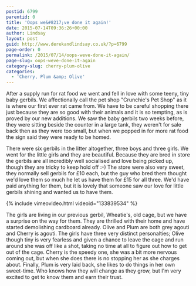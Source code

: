 ```yaml
---
postid: 6799
parentid: 0
title: 'Oops we&#8217;ve done it again!'
date: 2015-07-14T09:36:26+00:00
author: Lindsay
layout: post
guid: http://www.derekandlindsay.co.uk/?p=6799
page-order: 0
permalink: /2015/07/14/oops-weve-done-it-again/
page-slug: oops-weve-done-it-again
category-slug: cherry-plum-olive
categories:
  - 'Cherry, Plum &amp; Olive'
---
```

After a supply run for rat food we went and fell in love with some teeny, tiny baby gerbils. We affectionally call the pet shop "Crunchie's Pet Shop" as it is where our first ever rat came from. We have to be careful shopping there just because they are so good with their animals and it is so tempting, as is proved by our new additions. We saw the baby gerbils two weeks before, they were sitting beside the counter in a large tank, they weren't for sale back then as they were too small, but when we popped in for more rat food the sign said they were ready to be homed.

There were six gerbils in the litter altogether, three boys and three girls. We went for the little girls and they are beautiful. Because they are bred in store the gerbils are all incredibly well socialised and love being picked up, though they are tricky to keep hold off :-) The store were also very sweet, they normally sell gerbils for £10 each, but the guy who bred them thought we'd love them so much he let us have them for £15 for all three. We'd have paid anything for them, but it is lovely that someone saw our love for little gerbils shining and wanted us to have them.

{% include vimeovideo.html videoid="133839534" %}

The girls are living in our previous gerbil, Wheatie's, old cage, but we have a surprise on the way for them. They are thrilled with their home and have started demolishing cardboard already. Olive and Plum are both grey agouti and Cherry is agouti. The girls have three very distinct personalties; Olive though tiny is very fearless and given a chance to leave the cage and run around she was off like a shot, taking no time at all to figure out how to get out of the cage. Cherry is the speedy one, she was a bit more nervous coming out, but when she does there is no stopping her as she charges about. Finally, Plum is very laid back, she likes to do things in her own sweet-time. Who knows how they will change as they grow, but I'm very excited to get to know them and earn their trust.